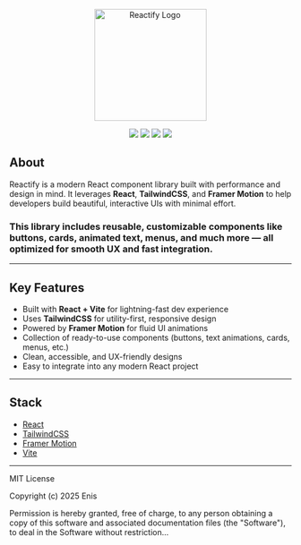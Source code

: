 <p align="center">
  <img src="https://res.cloudinary.com/datm8nslc/image/upload/v1747083055/reactify_odpazh.jpg" alt="Reactify Logo" width="200"/>
</p>

<p align="center">
  <img src="https://img.shields.io/github/last-commit/EnisZekiqi/reactify?style=for-the-badge" />
  <img src="https://img.shields.io/github/languages/top/EnisZekiqi/reactify?style=for-the-badge" />
  <img src="https://img.shields.io/github/languages/count/EnisZekiqi/reactify?style=for-the-badge" />
  <img src="https://img.shields.io/github/license/EnisZekiqi/reactify?style=for-the-badge" />
</p>


## About 

Reactify is a modern React component library built with performance and design in mind. It leverages **React**, **TailwindCSS**, and **Framer Motion** to help developers build beautiful, interactive UIs with minimal effort.

### This library includes reusable, customizable components like buttons, cards, animated text, menus, and much more — all optimized for smooth UX and fast integration.
---

## Key Features

-  Built with **React + Vite** for lightning-fast dev experience
-  Uses **TailwindCSS** for utility-first, responsive design
-  Powered by **Framer Motion** for fluid UI animations
-  Collection of ready-to-use components (buttons, text animations, cards, menus, etc.)
-  Clean, accessible, and UX-friendly designs
-  Easy to integrate into any modern React project

---

## Stack

- [React](https://reactjs.org/)
- [TailwindCSS](https://tailwindcss.com/)
- [Framer Motion](https://www.framer.com/motion/)
- [Vite](https://vitejs.dev/)

---


MIT License

Copyright (c) 2025 Enis

Permission is hereby granted, free of charge, to any person obtaining a copy
of this software and associated documentation files (the "Software"), to deal
in the Software without restriction...

